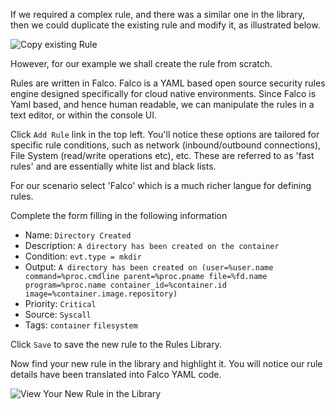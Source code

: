 
If we required a complex rule, and there was a similar one in the library, then we could duplicate the existing rule and modify it, as illustrated below.

![Copy existing Rule](/sysdig/courses/secure/secure-policy-editor/assets/image04.png)

However, for our example we shall create the rule from scratch.

Rules are written in Falco. Falco is a YAML based open source security rules engine designed specifically for cloud native environments.  Since Falco is Yaml based, and hence human readable, we can manipulate the rules in a text editor, or within the console UI.

Click `Add Rule` link in the top left. You'll notice these options are tailored for specific rule conditions, such as network (inbound/outbound connections), File System (read/write operations etc), etc.  These are referred to as 'fast rules' and are essentially white list and black lists.

For our scenario select 'Falco' which is a much richer langue for defining rules.

Complete the form filling in the following information

 - Name: `Directory Created`
 - Description: `A directory has been created on the container`
 - Condition: `evt.type = mkdir`
 - Output: `A directory has been created on (user=%user.name command=%proc.cmdline parent=%proc.pname file=%fd.name program=%proc.name container_id=%container.id image=%container.image.repository)`
 - Priority: `Critical`
 - Source: `Syscall`
 - Tags: `container` `filesystem`

 Click `Save` to save the new rule to the Rules Library.

 Now find your new rule in the library and highlight it. You will notice our rule details have been translated into Falco YAML code.

 ![View Your New Rule in the Library](/sysdig/courses/secure/secure-policy-editor/assets/image06.png)
